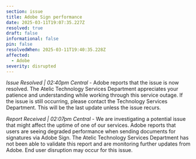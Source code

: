 ```yaml
---
section: issue
title: Adobe Sign performance
date: 2025-03-11T19:07:35.227Z
resolved: true
draft: false
informational: false
pin: false
resolvedWhen: 2025-03-11T19:40:35.228Z
affected:
  - Adobe
severity: disrupted
---
```

*Issue Resolved | 02:40pm Central* - Adobe reports that the issue is now resolved. The Atelic Technology Services Department appreciates your patience and understanding while working through this service outage. If the issue is still occurring, please contact the Technology Services Department. This will be the last update unless the issue recurs.

*Report Received | 02:07pm Central* - We are investigating a potential issue that might affect the uptime of one of our services. Adobe reports that users are seeing degraded performance when sending documents for signatures via Adobe Sign. The Atelic Technology Services Department has not been able to validate this report and are monitoring further updates from Adobe. End user disruption may occur for this issue.